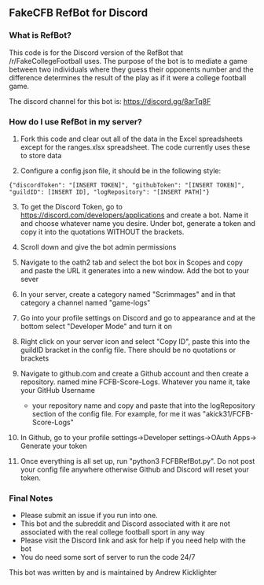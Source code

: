 ## **FakeCFB RefBot for Discord**

### **What is RefBot?**

This code is for the Discord version of the RefBot that
/r/FakeCollegeFootball uses. The purpose of the bot is 
to mediate a game between two individuals where they guess
their opponents number and the difference determines the result
of the play as if it were a college football game.

The discord channel for this bot is: https://discord.gg/8arTq8F

### **How do I use RefBot in my server?**

1. Fork this code and clear out all of the data in the Excel
   spreadsheets except for the ranges.xlsx spreadsheet. The
   code currently uses these to store data
    
2. Configure a config.json file, it should be in the following style:

`{"discordToken": "[INSERT TOKEN]",
 "githubToken": "[INSERT TOKEN]",
"guildID": [INSERT ID],
"logRepository": "[INSERT PATH]"}`

3. To get the Discord Token, go to https://discord.com/developers/applications
and create a bot. Name it and choose whatever name you desire. Under bot, generate
   a token and copy it into the quotations WITHOUT the brackets. 
   
4. Scroll down and give the bot admin permissions

5. Navigate to the oath2 tab and select the bot box in Scopes and copy and paste the 
URL it generates into a new window. Add the bot to your sever
   
6. In your server, create a category named "Scrimmages" and in that category a channel
named "game-logs"
   
7. Go into your profile settings on Discord and go to appearance
and at the bottom select "Developer Mode" and turn it on
   
8. Right click on your server icon and select "Copy ID", paste this
into the guildID bracket in the config file. There should be no quotations or brackets
   
9. Navigate to github.com and create a Github account and then create a repository. 
   named mine FCFB-Score-Logs. Whatever you name it, take your GitHub Username
   + your repository name and copy and paste that into the logRepository section
    of the config file. For example, for me it was "akick31/FCFB-Score-Logs"

10. In Github, go to your profile settings->Developer settings->OAuth Apps->
    Generate your token
    
11. Once everything is all set up, run "python3 FCFBRefBot.py". Do not post your config
file anywhere otherwise Github and Discord will reset your token. 
    
### **Final Notes**
- Please submit an issue if you run into one. 
- This bot and the subreddit and Discord associated with it are not
associated with the real college football sport in any way
- Please visit the Discord link and ask for help if you need help with the bot
- You do need some sort of server to run the code 24/7

This bot was written by and is maintained by Andrew Kicklighter